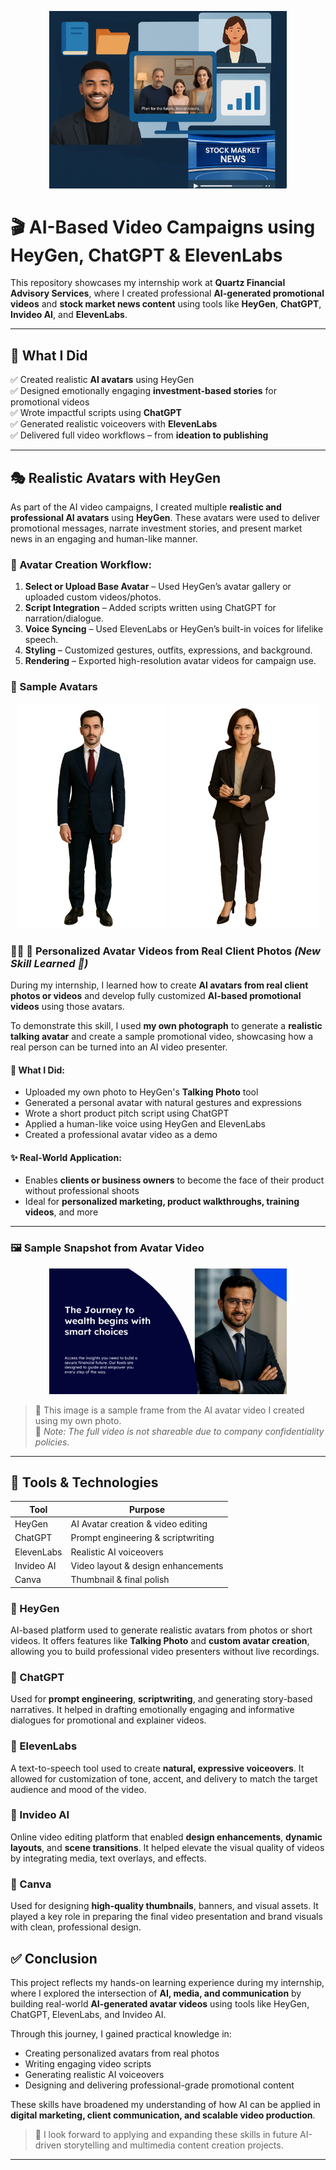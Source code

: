 <p align="center">
  <img src="course work.png" alt="AI Video Campaigns Logo" width="380"/>
</p>

# 🎬 AI-Based Video Campaigns using HeyGen, ChatGPT & ElevenLabs

This repository showcases my internship work at **Quartz Financial Advisory Services**, where I created professional **AI-generated promotional videos** and **stock market news content** using tools like **HeyGen**, **ChatGPT**, **Invideo AI**, and **ElevenLabs**.

---

## 🧠 What I Did

✅ Created realistic **AI avatars** using HeyGen  
✅ Designed emotionally engaging **investment-based stories** for promotional videos  
✅ Wrote impactful scripts using **ChatGPT**  
✅ Generated realistic voiceovers with **ElevenLabs**  
✅ Delivered full video workflows – from **ideation to publishing**

---
## 🎭 Realistic Avatars with HeyGen

As part of the AI video campaigns, I created multiple **realistic and professional AI avatars** using **HeyGen**. These avatars were used to deliver promotional messages, narrate investment stories, and present market news in an engaging and human-like manner.

### 🔧 Avatar Creation Workflow:

1. **Select or Upload Base Avatar** – Used HeyGen’s avatar gallery or uploaded custom videos/photos.
2. **Script Integration** – Added scripts written using ChatGPT for narration/dialogue.
3. **Voice Syncing** – Used ElevenLabs or HeyGen’s built-in voices for lifelike speech.
4. **Styling** – Customized gestures, outfits, expressions, and background.
5. **Rendering** – Exported high-resolution avatar videos for campaign use.

### 👤 Sample Avatars

<p align="center">
  <img src="Avatar (3).png" alt="AI Avatar 1" width="240"/>
  <img src="Avatar (8).png" alt="AI Avatar 2" width="240"/>
</p>

### 🧑‍💼 📸 Personalized Avatar Videos from Real Client Photos *(New Skill Learned 🚀)*

During my internship, I learned how to create **AI avatars from real client photos or videos** and develop fully customized **AI-based promotional videos** using those avatars. 

To demonstrate this skill, I used **my own photograph** to generate a **realistic talking avatar** and create a sample promotional video, showcasing how a real person can be turned into an AI video presenter.

#### 💼 What I Did:
- Uploaded my own photo to HeyGen's **Talking Photo** tool
- Generated a personal avatar with natural gestures and expressions
- Wrote a short product pitch script using ChatGPT
- Applied a human-like voice using HeyGen and ElevenLabs
- Created a professional avatar video as a demo

#### ✨ Real-World Application:
- Enables **clients or business owners** to become the face of their product without professional shoots
- Ideal for **personalized marketing, product walkthroughs, training videos**, and more

---

### 🖼️ Sample Snapshot from Avatar Video

<p align="center">
  <img src="sample .png" alt="AI Avatar Sample Frame" width="380"/>
</p>

> 🧠 This image is a sample frame from the AI avatar video I created using my own photo.  
> 🚫 *Note: The full video is not shareable due to company confidentiality policies.*



---

## 🧰 Tools & Technologies

| Tool         | Purpose                            |
|--------------|-------------------------------------|
| HeyGen       | AI Avatar creation & video editing |
| ChatGPT      | Prompt engineering & scriptwriting |
| ElevenLabs   | Realistic AI voiceovers            |
| Invideo AI   | Video layout & design enhancements |
| Canva        | Thumbnail & final polish           |


### 🔹 HeyGen
AI-based platform used to generate realistic avatars from photos or short videos. It offers features like **Talking Photo** and **custom avatar creation**, allowing you to build professional video presenters without live recordings.

### 🔹 ChatGPT
Used for **prompt engineering**, **scriptwriting**, and generating story-based narratives. It helped in drafting emotionally engaging and informative dialogues for promotional and explainer videos.

### 🔹 ElevenLabs
A text-to-speech tool used to create **natural, expressive voiceovers**. It allowed for customization of tone, accent, and delivery to match the target audience and mood of the video.

### 🔹 Invideo AI
Online video editing platform that enabled **design enhancements**, **dynamic layouts**, and **scene transitions**. It helped elevate the visual quality of videos by integrating media, text overlays, and effects.

### 🔹 Canva
Used for designing **high-quality thumbnails**, banners, and visual assets. It played a key role in preparing the final video presentation and brand visuals with clean, professional design.

## ✅ Conclusion

This project reflects my hands-on learning experience during my internship, where I explored the intersection of **AI, media, and communication** by building real-world **AI-generated avatar videos** using tools like HeyGen, ChatGPT, ElevenLabs, and Invideo AI.

Through this journey, I gained practical knowledge in:
- Creating personalized avatars from real photos
- Writing engaging video scripts
- Generating realistic AI voiceovers
- Designing and delivering professional-grade promotional content

These skills have broadened my understanding of how AI can be applied in **digital marketing, client communication, and scalable video production**.

> 🚀 I look forward to applying and expanding these skills in future AI-driven storytelling and multimedia content creation projects.

---












